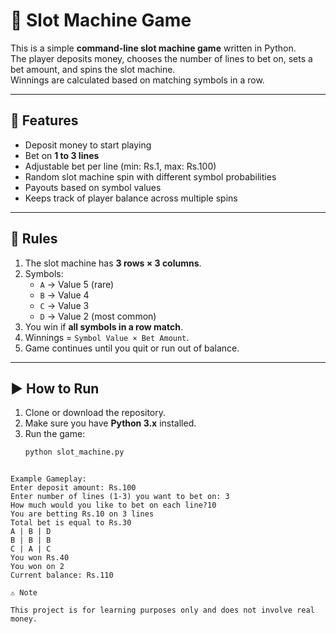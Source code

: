 # 🎰 Slot Machine Game

This is a simple **command-line slot machine game** written in Python.  
The player deposits money, chooses the number of lines to bet on, sets a bet amount, and spins the slot machine.  
Winnings are calculated based on matching symbols in a row.

---

## 🚀 Features
- Deposit money to start playing
- Bet on **1 to 3 lines**
- Adjustable bet per line (min: Rs.1, max: Rs.100)
- Random slot machine spin with different symbol probabilities
- Payouts based on symbol values
- Keeps track of player balance across multiple spins

---

## 🎲 Rules
1. The slot machine has **3 rows × 3 columns**.
2. Symbols:
   - `A` → Value 5 (rare)
   - `B` → Value 4
   - `C` → Value 3
   - `D` → Value 2 (most common)
3. You win if **all symbols in a row match**.
4. Winnings = `Symbol Value × Bet Amount`.
5. Game continues until you quit or run out of balance.


---

## ▶️ How to Run
1. Clone or download the repository.
2. Make sure you have **Python 3.x** installed.
3. Run the game:
   ```bash
   python slot_machine.py
```

Example Gameplay:
Enter deposit amount: Rs.100
Enter number of lines (1-3) you want to bet on: 3
How much would you like to bet on each line?10
You are betting Rs.10 on 3 lines
Total bet is equal to Rs.30
A | B | D
B | B | B
C | A | C
You won Rs.40
You won on 2
Current balance: Rs.110

⚠️ Note

This project is for learning purposes only and does not involve real money.



